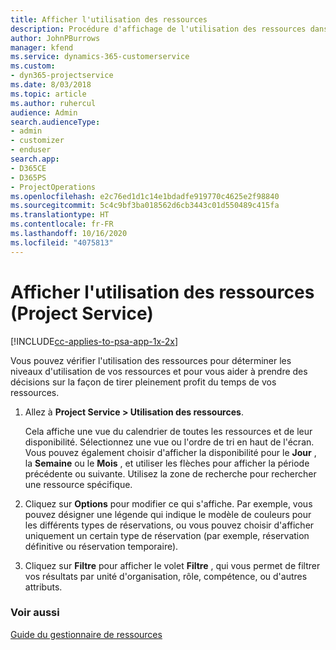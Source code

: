 ```yaml
---
title: Afficher l'utilisation des ressources
description: Procédure d'affichage de l'utilisation des ressources dans Project Service
author: JohnPBurrows
manager: kfend
ms.service: dynamics-365-customerservice
ms.custom:
- dyn365-projectservice
ms.date: 8/03/2018
ms.topic: article
ms.author: ruhercul
audience: Admin
search.audienceType:
- admin
- customizer
- enduser
search.app:
- D365CE
- D365PS
- ProjectOperations
ms.openlocfilehash: e2c76ed1d1c14e1bdadfe919770c4625e2f98840
ms.sourcegitcommit: 5c4c9bf3ba018562d6cb3443c01d550489c415fa
ms.translationtype: HT
ms.contentlocale: fr-FR
ms.lasthandoff: 10/16/2020
ms.locfileid: "4075813"
---
```

# <a name="view-resource-utilization-project-service"></a>Afficher l'utilisation des ressources (Project Service)

[!INCLUDE[cc-applies-to-psa-app-1x-2x](../includes/cc-applies-to-psa-app-1x-2x.md)]

Vous pouvez vérifier l'utilisation des ressources pour déterminer les niveaux d'utilisation de vos ressources et pour vous aider à prendre des décisions sur la façon de tirer pleinement profit du temps de vos ressources.  
  
1. Allez à **Project Service > Utilisation des ressources**. 

     Cela affiche une vue du calendrier de toutes les ressources et de leur disponibilité. Sélectionnez une vue ou l'ordre de tri en haut de l'écran. Vous pouvez également choisir d'afficher la disponibilité pour le **Jour** , la **Semaine** ou le **Mois** , et utiliser les flèches pour afficher la période précédente ou suivante. Utilisez la zone de recherche pour rechercher une ressource spécifique.      
  
2. Cliquez sur **Options** pour modifier ce qui s'affiche. Par exemple, vous pouvez désigner une légende qui indique le modèle de couleurs pour les différents types de réservations, ou vous pouvez choisir d'afficher uniquement un certain type de réservation (par exemple, réservation définitive ou réservation temporaire).  

3. Cliquez sur **Filtre** pour afficher le volet **Filtre** , qui vous permet de filtrer vos résultats par unité d'organisation, rôle, compétence, ou d'autres attributs.  
  
### <a name="see-also"></a>Voir aussi  
 [Guide du gestionnaire de ressources](../psa/resource-manager-guide.md)
